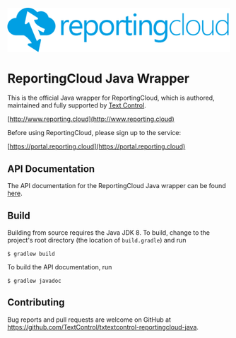 ![Logo](https://raw.githubusercontent.com/TextControl/txtextcontrol-reportingcloud-java/master/resource/rc_logo_512.png)

# ReportingCloud Java Wrapper

This is the official Java wrapper for ReportingCloud, which is authored, maintained and fully supported by [Text Control](http://www.textcontrol.com).

[http://www.reporting.cloud](http://www.reporting.cloud)

Before using ReportingCloud, please sign up to the service:

[https://portal.reporting.cloud](https://portal.reporting.cloud)

## API Documentation

The API documentation for the ReportingCloud Java wrapper can be found [here](https://textcontrol.github.io/txtextcontrol-reportingcloud-java/).

## Build

Building from source requires the Java JDK 8. To build, change to the project's root directory (the location of `build.gradle`) and run

    $ gradlew build

To build the API documentation, run

    $ gradlew javadoc

## Contributing

Bug reports and pull requests are welcome on GitHub at https://github.com/TextControl/txtextcontrol-reportingcloud-java.